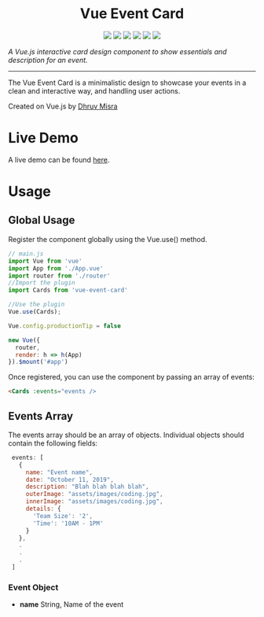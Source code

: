 <h1 align="center">Vue Event Card</h1>

<p align="center">
  <img src="https://img.shields.io/badge/made%20by-dhruvmisra-blue.svg" >

  <img src="https://img.shields.io/npm/v/vue-event-card">

  <img src="https://badges.frapsoft.com/os/v1/open-source.svg?v=103" >

  <!-- <img src="https://img.shields.io/github/stars/silent-lad/vue-event-card.svg?style=flat"> -->

  <img src="https://img.shields.io/github/languages/top/dhruvmisra/vue-event-card.svg">

  <img src="https://img.shields.io/github/issues/dhruvmisra/vue-event-card.svg">

  <img src="https://img.shields.io/badge/PRs-welcome-brightgreen.svg?style=flat">
</p>

_A Vue.js interactive card design component to show essentials and description for an event._

---

The Vue Event Card is a minimalistic design to showcase your events in a clean and interactive way, and handling user actions.

Created on Vue.js by [Dhruv Misra](https://github.com/dhruvmisra)

# Live Demo
A live demo can be found [here](https://silent-lad.github.io/Vue2BaremetricsCalendar/#/).

<!-- <p align="center">
  <img src="https://media.giphy.com/media/VFvkCMvXvlTNAGuaZm/giphy.gif">
</p> -->

# Usage

## Global Usage

Register the component globally using the Vue.use() method.

```js
// main.js
import Vue from 'vue'
import App from './App.vue'
import router from './router'
//Import the plugin
import Cards from 'vue-event-card'

//Use the plugin
Vue.use(Cards);

Vue.config.productionTip = false

new Vue({
  router,
  render: h => h(App)
}).$mount('#app')
```

Once registered, you can use the component by passing an array of events:

```html
<Cards :events="events />
```

## Events Array
 The events array should be an array of objects. Individual objects should contain the following fields:

 ```js
  events: [
    {
      name: "Event name",
      date: "October 11, 2019",
      description: "Blah blah blah blah",
      outerImage: "assets/images/coding.jpg",
      innerImage: "assets/images/coding.jpg",
      details: {
        'Team Size': '2',
        'Time': '10AM - 1PM'
      }
    },
    .
    .
    .
  ]
 ```
  ### Event Object
  - **name**
        String, Name of the event

  

